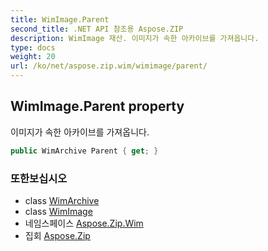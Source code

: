 ```yaml
---
title: WimImage.Parent
second_title: .NET API 참조용 Aspose.ZIP
description: WimImage 재산. 이미지가 속한 아카이브를 가져옵니다.
type: docs
weight: 20
url: /ko/net/aspose.zip.wim/wimimage/parent/
---
```

## WimImage.Parent property

이미지가 속한 아카이브를 가져옵니다.

```csharp
public WimArchive Parent { get; }
```

### 또한보십시오

* class [WimArchive](../../wimarchive/)
* class [WimImage](../)
* 네임스페이스 [Aspose.Zip.Wim](../../wimimage/)
* 집회 [Aspose.Zip](../../../)


